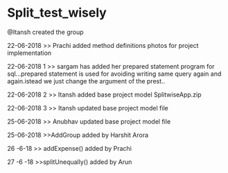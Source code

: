 # Split_test_wisely


@Itansh created the group

22-06-2018 >> Prachi added method definitions photos for project implementation

22-06-2018 1 >> sargam has added her prepared statement program for sql...prepared statement is used for avoiding writing same query again and again.istead we just change the argument of the prest..

22-06-2018 2 >> Itansh added base project model SplitwiseApp.zip

22-06-2018 3 >> Itansh updated base project model file 

25-06-2018   >> Anubhav updated base project model file

25-06-2018 >>AddGroup added by Harshit Arora

26 -6-18 >> addExpense() added by Prachi

27 -6 -18 >>splitUnequally() added by Arun
